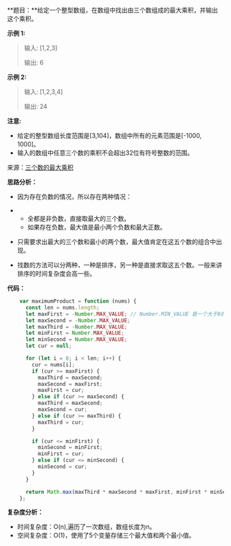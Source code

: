 **题目：**给定一个整型数组，在数组中找出由三个数组成的最大乘积，并输出这个乘积。

**示例 1:**

> 输入: [1,2,3]
>
> 输出: 6

**示例 2:**

> 输入: [1,2,3,4]
>
> 输出: 24

**注意:**

- 给定的整型数组长度范围是[3,104]，数组中所有的元素范围是[-1000, 1000]。
- 输入的数组中任意三个数的乘积不会超出32位有符号整数的范围。



来源：[三个数的最大乘积](https://leetcode-cn.com/problems/maximum-product-of-three-numbers/)



**思路分析：**

- 因为存在负数的情况，所以存在两种情况：

- - 全都是非负数，直接取最大的三个数。
  - 如果存在负数，最大值是最小两个负数和最大正数。

- 只需要求出最大的三个数和最小的两个数，最大值肯定在这五个数的组合中出现。
- 找数的方法可以分两种，一种是排序，另一种是直接求取这五个数。一般来讲排序的时间复杂度会高一些。



**代码：**

```Javascript
    var maximumProduct = function (nums) {
      const len = nums.length;
      let maxFirst = -Number.MAX_VALUE; // Number.MIN_VALUE 是一个大于0的数。
      let maxSecond = -Number.MAX_VALUE;
      let maxThird = -Number.MAX_VALUE;
      let minFirst = Number.MAX_VALUE;
      let minSecond = Number.MAX_VALUE;
      let cur = null;

      for (let i = 0; i < len; i++) {
        cur = nums[i];
        if (cur >= maxFirst) {
          maxThird = maxSecond;
          maxSecond = maxFirst;
          maxFirst = cur;
        } else if (cur >= maxSecond) {
          maxThird = maxSecond;
          maxSecond = cur;
        } else if (cur >= maxThird) {
          maxThird = cur;
        }

        if (cur <= minFirst) {
          minSecond = minFirst;
          minFirst = cur;
        } else if (cur <= minSecond) {
          minSecond = cur;
        }
      }

      return Math.max(maxThird * maxSecond * maxFirst, minFirst * minSecond * maxFirst);
    };
```



**复杂度分析：**

- 时间复杂度：O(n),遍历了一次数组，数组长度为n。
- 空间复杂度：O(1)，使用了5个变量存储三个最大值和两个最小值。